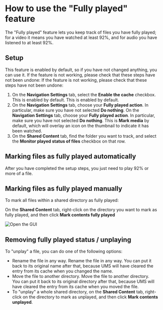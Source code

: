 # How to use the "Fully played" feature

The "Fully played" feature lets you keep track of files you have fully played; for a video it means you have watched at least 92%, and for audio you have listened to at least 92%.

## Setup

This feature is enabled by default, so if you have not changed anything, you can use it. If the feature is not working, please check that these steps have not been undone: If the feature is not working, please check that these steps have not been undone:

1. On the **Navigation Settings** tab, select the **Enable the cache** checkbox. This is enabled by default. This is enabled by default.
2. On the **Navigation Settings** tab, choose your **Fully played action**. In particular, make sure you have not selected **Do nothing**. On the **Navigation Settings** tab, choose your **Fully played action**. In particular, make sure you have not selected **Do nothing**. This is **Mark media** by default, which will overlay an icon on the thumbnail to indicate it has been watched.
3. On the **Shared Content** tab, find the folder you want to track, and select the **Monitor played status of files** checkbox on that row.

## Marking files as fully played automatically

After you have completed the setup steps, you just need to play 92% or more of a file.

## Marking files as fully played manually

To mark all files within a shared directory as fully played:

On the **Shared Content** tab, right-click on the directory you want to mark as fully played, and then click **Mark contents fully played**

![Open the GUI](@site/docs/guides/img/how-to-use-the-fully-played-feature.png)

## Removing fully played status / unplaying

To "unplay" a file, you can do one of the following options:

- Rename the file in any way. Rename the file in any way. You can put it back to its original name after that, because UMS will have cleared the entry from its cache when you changed the name.
- Move the file to another directory. Move the file to another directory. You can put it back to its original directory after that, because UMS will have cleared the entry from its cache when you moved the file.
- To "unplay" a whole shared directory, on the **Shared Content** tab, right-click on the directory to mark as unplayed, and then click **Mark contents unplayed**.
